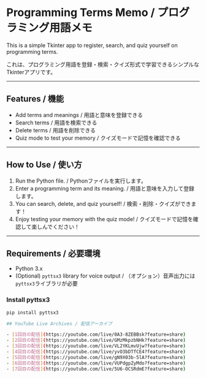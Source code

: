# Programming Terms Memo / プログラミング用語メモ

This is a simple Tkinter app to register, search, and quiz yourself on programming terms.

これは、プログラミング用語を登録・検索・クイズ形式で学習できるシンプルなTkinterアプリです。

---

## Features / 機能

- Add terms and meanings / 用語と意味を登録できる
- Search terms / 用語を検索できる
- Delete terms / 用語を削除できる
- Quiz mode to test your memory / クイズモードで記憶を確認できる

---

## How to Use / 使い方

1. Run the Python file. / Pythonファイルを実行します。
2. Enter a programming term and its meaning. / 用語と意味を入力して登録します。
3. You can search, delete, and quiz yourself! / 検索・削除・クイズができます！
4. Enjoy testing your memory with the quiz mode! / クイズモードで記憶を確認して楽しんでください！

---

## Requirements / 必要環境

- Python 3.x
- (Optional) `pyttsx3` library for voice output / （オプション）音声出力には`pyttsx3`ライブラリが必要

### Install pyttsx3
```bash
pip install pyttsx3

## YouTube Live Archives / 配信アーカイブ

- [1回目の配信](https://youtube.com/live/0A3-8ZEBBsk?feature=share)
- [2回目の配信](https://youtube.com/live/GMzMkpzbNHk?feature=share)
- [3回目の配信](https://youtube.com/live/VL2YKLmvUjw?feature=share)
- [4回目の配信](https://youtube.com/live/yvO3bDTfCE4?feature=share)
- [5回目の配信](https://youtube.com/live/gN9X03b-5lA?feature=share)
- [6回目の配信](https://youtube.com/live/VUPdgpZyMdo?feature=share)
- [7回目の配信](https://youtube.com/live/5U6-OCSRdmE?feature=share)

